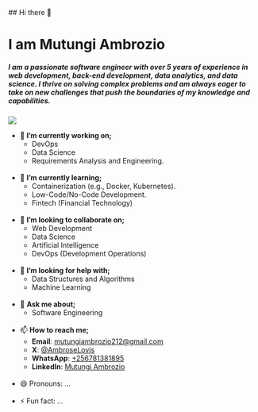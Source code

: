 <link rel="stylesheet" href="https://cdnjs.cloudflare.com/ajax/libs/font-awesome/6.5.2/css/all.min.css" integrity="sha512-SnH5WK+bZxgPHs44uWIX+LLJAJ9/2PkPKZ5QiAj6Ta86w+fsb2TkcmfRyVX3pBnMFcV7oQPJkl9QevSCWr3W6A==" crossorigin="anonymous" referrerpolicy="no-referrer" />
## Hi there 👋
<h1>I am Mutungi Ambrozio</h1>
<h5>I am a passionate software engineer with over 5 years of experience in web development, back-end development, data analytics, and data science. I thrive on solving complex problems and am always eager to take on new challenges that push the boundaries of my knowledge and capabilities.</h5>
<p>
  <a href="https://github.com/DenverCoder1/readme-typing-svg">
    <img src="https://readme-typing-svg.herokuapp.com/?lines=Full-Stack%20developer;5+%2B%20years%20of%20experience;Passionate%20and%20creative;Skilled%20in%20web%20technologies.;Enthusiastic%20about%20Artificial%20Intelligence.;Proficient%20in%20data%20analytics.;Always%20learning%20new%20technologies.&center=true&width=550&height=45">
  </a>
</p>

- 🔭 **I’m currently working on;**
  - DevOps
  - Data Science
  - Requirements Analysis and Engineering.
    <br />
    <br />
- 🌱 **I’m currently learning;**
  - Containerization (e.g., Docker, Kubernetes).
  - Low-Code/No-Code Development.
  - Fintech (Financial Technology)
    <br />
    <br />
- 👯 **I’m looking to collaborate on;**
  - Web Development
  - Data Science
  - Artificial Intelligence
  - DevOps (Development Operations)
    <br />
    <br />
- 🤔 **I’m looking for help with;**
  - Data Structures and Algorithms
  - Machine Learning
    <br />
    <br />
- 💬 **Ask me about;**
  - Software Engineering
    <br />
    <br />
- 📫 **How to reach me;**
  - <i class="fas fa-envelope"></i> **Email**: [mutungiambrozio212@gmail.com](mailto:mutungiambrozio212@gmail.com)
  - <i class="fa-brands fa-x-twitter"></i> **X**: [@AmbroseLovis](https://twitter.com/AmbroseLovis)
  - <i class="fab fa-whatsapp"></i> **WhatsApp**: [+256781381895](https://wa.me/+256781381895)
  - <i class="fab fa-linkedin"></i> **LinkedIn**: [Mutungi Ambrozio](https://www.linkedin.com/in/mutungi-ambrozio-66a482236/)
      <br />
      <br />
- 😄 Pronouns: ...
  <br />
  <br />
- ⚡ Fun fact: ...

